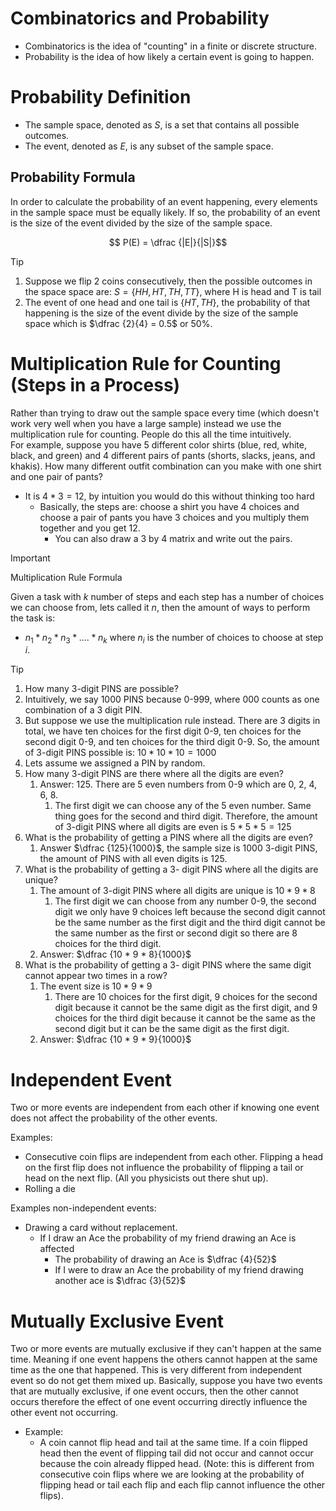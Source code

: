 
# Combinatorics and Probability

- Combinatorics is the idea of "counting" in a finite or discrete structure.
- Probability is the idea of how likely a certain event is going to happen. 


# Probability Definition

- The sample space, denoted as $S$, is a set that contains all possible outcomes. 
- The event, denoted as $E$, is any subset of the sample space. 

## Probability Formula

In order to calculate the probability of an event happening, every elements in the sample space must be equally likely. If so, the probability of an event is the size of the event divided by the size of the sample space.

$$ P(E) = \dfrac {|E|}{|S|}$$

>[!tip]
>1. Suppose we flip 2 coins consecutively, then the possible outcomes in the space space are: $S = \{HH, HT, TH, TT\}$, where H is head and T is tail
>	2. The event of one head and one tail is $\{HT, TH\}$, the probability of that happening is the size of the event divide by the size of the sample space which is $\dfrac {2}{4} = 0.5$ or 50%. 



# Multiplication Rule for Counting (Steps in a Process)

Rather than trying to draw out the sample space every time (which doesn't work very well when you have a large sample) instead we use the multiplication rule for counting. People do this all the time intuitively. <br>
For example, suppose you have 5 different color shirts (blue, red, white, black, and green) and 4 different pairs of pants (shorts, slacks, jeans, and khakis). How many different outfit combination can you make with one shirt and one pair of pants? 
- It is $4 * 3 = 12$, by intuition you would do this without thinking too hard
	- Basically, the steps are: choose a shirt you have 4 choices and choose a pair of pants you have 3 choices and you multiply them together and you get 12. 
		- You can also draw a 3 by 4 matrix and write out the pairs. 

>[!Important] 
> 
> Multiplication Rule Formula 
>
>Given a task with $k$ number of steps and each step has a number of choices we can choose from, lets called it $n$, then the amount of ways to perform the task is:
>- $n_1 * n_2 * n_3 * .... * n_k$ where $n_i$ is the number of choices to choose at step $i$. 


>[!Tip] 
>1. How many 3-digit PINS are possible?
>	1. Intuitively, we say 1000 PINS because 0-999, where 000 counts as one combination of a 3 digit PIN.
>	2. But suppose we use the multiplication rule instead. There are 3 digits in total, we have ten choices for the first digit 0-9, ten choices for the second digit 0-9, and ten choices for the third digit 0-9. So, the amount of 3-digit PINS possible is: $10 * 10 * 10 = 1000$
>2. Lets assume we assigned a PIN by random. 
>	1. How many 3-digit PINS are there where all the digits are even? 
>		1. Answer: 125. There are 5 even numbers from 0-9 which are 0, 2, 4, 6, 8.
>			1. The first digit we can choose any of the 5 even number. Same thing goes for the second and third digit. Therefore, the amount of 3-digit PINS where all digits are even is $5*5*5 = 125$
>	2. What is the probability of getting a PINS where all the digits are even? 
>		1. Answer $\dfrac {125}{1000}$, the sample size is 1000 3-digit PINS, the amount of PINS with all even digits is 125. 
>	3. What is the probability of getting a 3- digit PINS where all the digits are unique? 
>		1. The amount of 3-digit PINS where all digits are unique is $10 * 9 * 8$ 
>			1. The first digit we can choose from any number 0-9, the second digit we only have 9 choices left because the second digit cannot be the same number as the first digit and the third digit cannot be the same number as the first or second digit so there are 8 choices for the third digit.
>		2. Answer: $\dfrac {10 * 9 * 8}{1000}$
>	4. What is the probability of getting a 3- digit PINS where the same digit cannot appear two times in a row? 
>		1. The event size is $10 * 9 * 9$
>			1. There are 10 choices for the first digit, 9 choices for the second digit because it cannot be the same digit as the first digit, and 9 choices for the third digit because it cannot be the same as the second digit but it can be the same digit as the first digit. 
>		2. Answer: $\dfrac {10 * 9 * 9}{1000}$


# Independent Event

Two or more events are independent from each other if knowing one event does not affect the probability of the other events. 

Examples: 
- Consecutive coin flips are independent from each other. Flipping a head on the first flip does not influence the probability of flipping a tail or head on the next flip. (All you physicists out there shut up).
- Rolling a die

Examples non-independent events: 
- Drawing a card without replacement. 
	- If I draw an Ace the probability of my friend drawing an Ace is affected
		- The probability of drawing an Ace is $\dfrac {4}{52}$
		- If I were to draw an Ace the probability of my friend drawing another ace is $\dfrac {3}{52}$


# Mutually Exclusive Event 

Two or more events are mutually exclusive if they can't happen at the same time. Meaning if one event happens the others cannot happen at the same time as the one that happened. This is very different from independent event so do not get them mixed up. Basically, suppose you have two events that are mutually exclusive, if one event occurs, then the other cannot occurs therefore the effect of one event occurring directly influence the other event not occurring. 
- Example: 
	- A coin cannot flip head and tail at the same time. If a coin flipped head then the event of flipping tail did not occur and cannot occur because the coin already flipped head. (Note: this is different from consecutive coin flips where we are looking at the probability of flipping head or tail each flip and each flip cannot influence the other flips).

